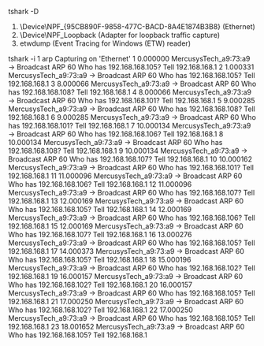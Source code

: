tshark -D
1. \Device\NPF_{95CB890F-9858-477C-BACD-8A4E1874B3B8} (Ethernet)
2. \Device\NPF_Loopback (Adapter for loopback traffic capture)
3. etwdump (Event Tracing for Windows (ETW) reader)

tshark -i 1 arp
Capturing on 'Ethernet'
    1   0.000000 MercusysTech_a9:73:a9 → Broadcast    ARP 60 Who has 192.168.168.105? Tell 192.168.168.1
    2   1.000331 MercusysTech_a9:73:a9 → Broadcast    ARP 60 Who has 192.168.168.105? Tell 192.168.168.1
    3   8.000066 MercusysTech_a9:73:a9 → Broadcast    ARP 60 Who has 192.168.168.108? Tell 192.168.168.1
    4   8.000066 MercusysTech_a9:73:a9 → Broadcast    ARP 60 Who has 192.168.168.101? Tell 192.168.168.1
    5   9.000285 MercusysTech_a9:73:a9 → Broadcast    ARP 60 Who has 192.168.168.108? Tell 192.168.168.1
    6   9.000285 MercusysTech_a9:73:a9 → Broadcast    ARP 60 Who has 192.168.168.101? Tell 192.168.168.1
    7  10.000134 MercusysTech_a9:73:a9 → Broadcast    ARP 60 Who has 192.168.168.106? Tell 192.168.168.1
    8  10.000134 MercusysTech_a9:73:a9 → Broadcast    ARP 60 Who has 192.168.168.108? Tell 192.168.168.1
    9  10.000134 MercusysTech_a9:73:a9 → Broadcast    ARP 60 Who has 192.168.168.107? Tell 192.168.168.1
   10  10.000162 MercusysTech_a9:73:a9 → Broadcast    ARP 60 Who has 192.168.168.101? Tell 192.168.168.1
   11  11.000096 MercusysTech_a9:73:a9 → Broadcast    ARP 60 Who has 192.168.168.106? Tell 192.168.168.1
   12  11.000096 MercusysTech_a9:73:a9 → Broadcast    ARP 60 Who has 192.168.168.107? Tell 192.168.168.1
   13  12.000169 MercusysTech_a9:73:a9 → Broadcast    ARP 60 Who has 192.168.168.105? Tell 192.168.168.1
   14  12.000169 MercusysTech_a9:73:a9 → Broadcast    ARP 60 Who has 192.168.168.106? Tell 192.168.168.1
   15  12.000169 MercusysTech_a9:73:a9 → Broadcast    ARP 60 Who has 192.168.168.107? Tell 192.168.168.1
   16  13.000276 MercusysTech_a9:73:a9 → Broadcast    ARP 60 Who has 192.168.168.105? Tell 192.168.168.1
   17  14.000373 MercusysTech_a9:73:a9 → Broadcast    ARP 60 Who has 192.168.168.105? Tell 192.168.168.1
   18  15.000196 MercusysTech_a9:73:a9 → Broadcast    ARP 60 Who has 192.168.168.102? Tell 192.168.168.1
   19  16.000157 MercusysTech_a9:73:a9 → Broadcast    ARP 60 Who has 192.168.168.102? Tell 192.168.168.1
   20  16.000157 MercusysTech_a9:73:a9 → Broadcast    ARP 60 Who has 192.168.168.105? Tell 192.168.168.1
   21  17.000250 MercusysTech_a9:73:a9 → Broadcast    ARP 60 Who has 192.168.168.102? Tell 192.168.168.1
   22  17.000250 MercusysTech_a9:73:a9 → Broadcast    ARP 60 Who has 192.168.168.105? Tell 192.168.168.1
   23  18.001652 MercusysTech_a9:73:a9 → Broadcast    ARP 60 Who has 192.168.168.105? Tell 192.168.168.1
